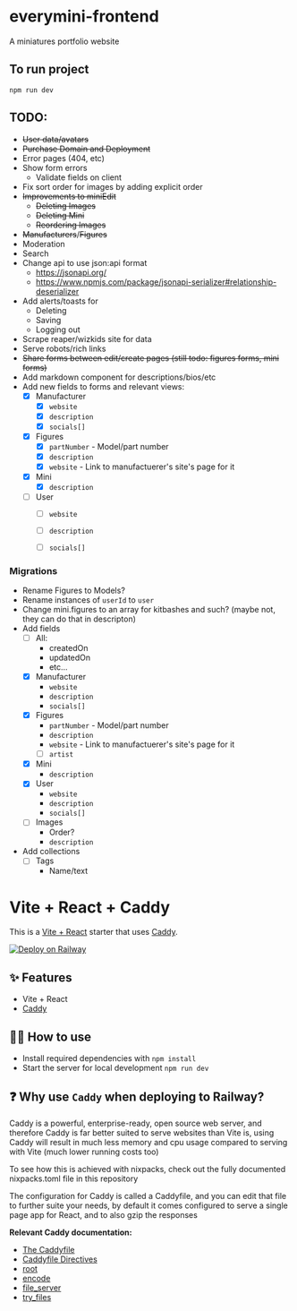# everymini-frontend

A miniatures portfolio website

## To run project

```
npm run dev
```

## TODO:
* ~~User data/avatars~~
* ~~Purchase Domain and Deployment~~
* Error pages (404, etc)
* Show form errors
  * Validate fields on client
* Fix sort order for images by adding explicit order
* ~~Improvements to miniEdit~~
  * ~~Deleting Images~~
  * ~~Deleting Mini~~
  * ~~Reordering Images~~
* ~~Manufacturers~~/~~Figures~~
* Moderation
* Search
* Change api to use json:api format 
  * https://jsonapi.org/ 
  * https://www.npmjs.com/package/jsonapi-serializer#relationship-deserializer
* Add alerts/toasts for
  * Deleting
  * Saving
  * Logging out
* Scrape reaper/wizkids site for data
* Serve robots/rich links
* ~~Share forms between edit/create pages (still todo: figures forms, mini forms)~~
* Add markdown component for descriptions/bios/etc
* Add new fields to forms and relevant views:
  * [x] Manufacturer
    * [x] `website`
    * [x] `description`
    * [x] `socials[]`
  * [x] Figures
    * [x] `partNumber` - Model/part number
    * [x] `description`
    * [x] `website` - Link to manufactuerer's site's page for it
  * [x] Mini
    * [x] `description`
  * [ ] User
    * [ ] `website`
    * [ ] `description`
    * [ ] `socials[]`


### Migrations
* Rename Figures to Models?
* Rename instances of `userId` to `user`
* Change mini.figures to an array for kitbashes and such? (maybe not, they can do that in descripton)
* Add fields
  * [ ] All:
    * createdOn
    * updatedOn
    * etc...
  * [x] Manufacturer
    * `website`
    * `description`
    * `socials[]`
  * [x] Figures
    * `partNumber` - Model/part number
    * `description`
    * `website` - Link to manufactuerer's site's page for it
    * [ ] `artist`
  * [x] Mini
    * `description`
  * [x] User
    * `website`
    * `description`
    * `socials[]`
  * [ ] Images
    * Order?
    * `description`
* Add collections
  * [ ] Tags
    * Name/text


# Vite + React + Caddy

This is a [Vite + React](https://vitejs.dev/guide/#trying-vite-online) starter that uses [Caddy](https://caddyserver.com/).

[![Deploy on Railway](https://railway.app/button.svg)](https://railway.app/template/NeiLty?referralCode=ySCnWl)

## ✨ Features

- Vite + React
- [Caddy](https://caddyserver.com/)

## 💁‍♀️ How to use

- Install required dependencies with `npm install`
- Start the server for local development `npm run dev`

## ❓ Why use `Caddy` when deploying to Railway?

Caddy is a powerful, enterprise-ready, open source web server, and therefore Caddy is far better suited to serve websites than Vite is, using Caddy will result in much less memory and cpu usage compared to serving with Vite (much lower running costs too)

To see how this is achieved with nixpacks, check out the fully documented nixpacks.toml file in this repository

The configuration for Caddy is called a Caddyfile, and you can edit that file to further suite your needs, by default it comes configured to serve a single page app for React, and to also gzip the responses

**Relevant Caddy documentation:**

- [The Caddyfile](https://caddyserver.com/docs/caddyfile)
- [Caddyfile Directives](https://caddyserver.com/docs/caddyfile/directives)
- [root](https://caddyserver.com/docs/caddyfile/directives/root)
- [encode](https://caddyserver.com/docs/caddyfile/directives/encode)
- [file_server](https://caddyserver.com/docs/caddyfile/directives/file_server)
- [try_files](https://caddyserver.com/docs/caddyfile/directives/try_files)